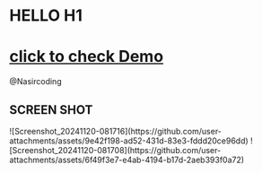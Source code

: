 <h1>HELLO H1</h1>
<html>
<h1><a href="https://drive.google.com/file/d/13XfsiaqL3pClx9A-kFR4nY2W-EyKpuE1/view?usp=drivesdk">click to check Demo</a></h1>
@Nasircoding 
<h2>SCREEN SHOT</h2>
![Screenshot_20241120-081716](https://github.com/user-attachments/assets/9e42f198-ad52-431d-83e3-fddd20ce96dd)
![Screenshot_20241120-081708](https://github.com/user-attachments/assets/6f49f3e7-e4ab-4194-b17d-2aeb393f0a72)
</html>

